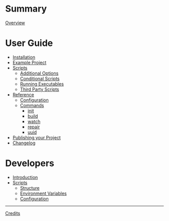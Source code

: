 # Summary

[Overview](./README.md)


# User Guide

- [Installation](./installation.md)
- [Example Project](./example-project/README.md)
- [Scripts](./scripts/README.md)
  - [Additional Options](./scripts/options.md)
  - [Conditional Scripts](./scripts/conditional.md)
  - [Running Executables](./scripts/executables.md)
  - [Third Party Scripts]()
- [Reference](./reference/README.md)
  - [Configuration](./reference/configuration.md)
  - [Commands](./reference/cli/README.md)
    - [init]()
    - [build]()
    - [watch]()
    - [repair]()
    - [uuid]()
- [Publishing your Project]()
- [Changelog](./changelog.md)


# Developers

- [Introduction](./dev/README.md)
- [Scripts](./dev/scripts/README.md)
  - [Structure](./dev/scripts/structure.md)
  - [Environment Variables](./dev/scripts/env-vars.md)
  - [Configuration](./dev/scripts/configuration.md)

---

[Credits]()
